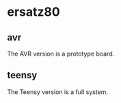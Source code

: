 # ersatz80

## avr

The AVR version is a prototype board. 

## teensy

The Teensy version is a full system.
